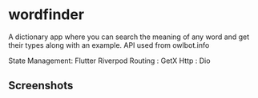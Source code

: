 # wordfinder

A dictionary app where you can search the meaning of any word and get their types along with an  example. API used from owlbot.info

State Management: Flutter Riverpod
Routing : GetX
Http : Dio

## Screenshots


